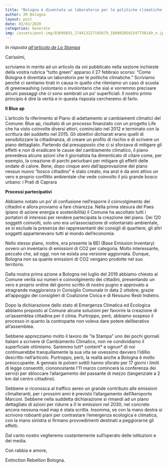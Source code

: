```yaml
---
title: "Bologna è diventata un laboratorio per le politiche climatiche?"
author: XR Bologna
layout: post
date: 03/03/2020
categories: Generale
img: /assets/post-img/83695655_174413227185679_1888928591547750149_n.jpg
---
```


_In risposta [all'articolo de La Stampa](https://www.lastampa.it/tuttogreen/2020/02/27/news/come-bologna-e-diventata-un-laboratorio-per-le-politiche-climatiche-1.38515441)_

Carissimi,

scriviamo in merito ad un articolo da voi pubblicato nella sezione inchieste della vostra rubrica “tutto green” apparso il 27 febbraio scorso: “Come Bologna è diventata un laboratorio per le politiche climatiche.”
Scriviamo perché ci sentiamo tirati in causa in quello che riteniamo un caso di scuola di greenwashing (volontario o involontario che sia) e vorremmo precisare alcuni passaggi che ci sono sembrati un po’ superficiali. Il nostro primo principio è dire la verità e in questa risposta cercheremo di farlo.

**Il Blue ap**

L’articolo fa riferimento al Piano di adattamento ai cambiamenti climatici del Comune: Blue ap, risultato di un processo finanziato con un progetto Life che ha visto coinvolte diversi attori, cominciato nel 2012 e terminato con la scrittura del suddetto nel 2015. Gli obiettivi dichiarati erano quelli di sensibilizzare la cittadinanza, di creare un profilo di rischio e di scrivere un piano dettagliato. Partendo dal presupposto che ci si sforzava di mitigare gli effetti e non di eradicare le cause del cambiamento climatico, il piano prevedeva alcune azioni che il giornalista ha dimenticato di citare come, per esempio, la creazione di parchi periurbani per mitigare gli effetti delle ondate di calore. Bene, dopo cinque anni dall’approvazione del piano nessun nuovo “bosco cittadino” è stato creato, ma anzi è da anni attivo un vero e proprio conflitto ambientale che vede coinvolto il più grande bosco urbano: i Prati di Caprara

**Processi partecipativi**

Abbiamo notato un po’ di confusione nell’esporre il coinvolgimento dei cittadini e allora proviamo a fare chiarezza. Nella prima stesura del Paes (piano di azione energia e sostenibilità) il Comune ha ascoltato tutti i portatori di interessi per rendere partecipata la creazione del piano. Dei 120 soggetti coinvolti, solo uno era un’associazione di volontariato ambientale, se si esclude la presenza dei rappresentanti dei consigli di quartiere, gli altri soggetti appartenevano tutti al mondo dell’economia.

Nello stesso piano, inoltre, era presente la BEI (Base Emission Inventary) ovvero un inventario di emissioni di CO2 per categoria. Molto interessante, peccato che, ad oggi, non ne esista una versione aggiornata. Dunque, Bologna non sa quante emissioni di CO2 vengano prodotte nel suo territorio.

Dalla nostra prima azione a Bologna nel luglio del 2019 abbiamo chiesto al Comune verità sui numeri e coinvolgimento dei cittadini, presentando un vero e proprio ordine del giorno scritto di nostro pugno e approvato a stragrande maggioranza in Consiglio Comunale in data 2 ottobre, grazie all’appoggio dei consiglieri di Coalizione Civica e di Nessuno Resti Indietro.

Dopo la dichiarazione dello stato di Emergenza Climatica ed Ecologica abbiamo proposto al Comune alcune soluzioni per favorire la creazione di un’assemblea cittadina per il clima. Purtroppo, però, abbiamo sospeso il processo in quanto la controparte non voleva dare potere deliberativo all’assemblea.

Sebbene apprezziamo molto il lavoro de “la Stampa” uno dei pochi giornali italiani a scrivere di Cambiamento Climatico, non ne condividiamo il superficiale ottimismo. Saremmo tutt* content* e ognun* di noi continuerebbe tranquillamente la sua vita se vivessimo davvero l’idillio descritto nell’articolo. Purtroppo, però, la realtà anche a Bologna è molto preoccupante. A gennaio le polveri sottili hanno sforato per 17 giorni i limiti di legge consentiti, ciononostante l’11 marzo comincerà la conferenza dei servizi per sbloccare l’allargamento del passante di mezzo (tangenziale a 2 km dal centro cittadino).

Sebbene si riconosca al traffico aereo un grande contributo alle emissioni climalteranti, per i prossimi anni è previsto l’allargamento dell’Aeroporto Marconi. Sebbene nella suddetta dichiarazione si rimandi ad un piano dettagliato di azioni per ridurre a 0 le emissioni nel 2030, nel concreto ancora nessuna road map è stata scritta. Insomma, se con la mano destra si scrivono roboanti piani per contrastare l’emergenza ecologica e climatica, con la mano sinistra si firmano provvedimenti destinati a peggiorarne gli effetti.

Dal canto nostro veglieremo costantemente sull’operato delle istituzioni e dei media.

Con rabbia e amore,

Extinction Rebellion Bologna.

